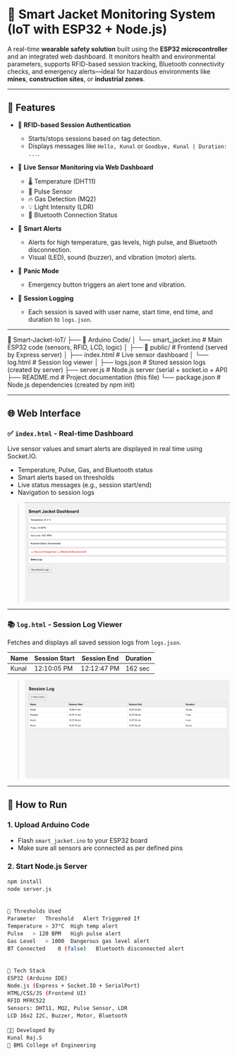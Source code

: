 # 👕 Smart Jacket Monitoring System (IoT with ESP32 + Node.js)

A real-time **wearable safety solution** built using the **ESP32 microcontroller** and an integrated web dashboard. It monitors health and environmental parameters, supports RFID-based session tracking, Bluetooth connectivity checks, and emergency alerts—ideal for hazardous environments like **mines**, **construction sites**, or **industrial zones**.

---

## 🚀 Features

- 🎫 **RFID-based Session Authentication**
  - Starts/stops sessions based on tag detection.
  - Displays messages like `Hello, Kunal` or `Goodbye, Kunal | Duration: ...`.

- 📡 **Live Sensor Monitoring via Web Dashboard**
  - 🌡️ Temperature (DHT11)
  - 💓 Pulse Sensor
  - 🔥 Gas Detection (MQ2)
  - 💡 Light Intensity (LDR)
  - 🔗 Bluetooth Connection Status

- 🔔 **Smart Alerts**
  - Alerts for high temperature, gas levels, high pulse, and Bluetooth disconnection.
  - Visual (LED), sound (buzzer), and vibration (motor) alerts.

- 🚨 **Panic Mode**
  - Emergency button triggers an alert tone and vibration.

- 📖 **Session Logging**
  - Each session is saved with user name, start time, end time, and duration to `logs.json`.

---

📁 Smart-Jacket-IoT/
├── 📁 Arduino Code/
│   └── smart_jacket.ino         # Main ESP32 code (sensors, RFID, LCD, logic)
│
├── 📁 public/                    # Frontend (served by Express server)
│   ├── index.html               # Live sensor dashboard
│   └── log.html                 # Session log viewer
│
├── logs.json                    # Stored session logs (created by server)
├── server.js                    # Node.js server (serial + socket.io + API)
├── README.md                    # Project documentation (this file)
└── package.json                 # Node.js dependencies (created by npm init)



---

## 🌐 Web Interface

### ✅ `index.html` - Real-time Dashboard

Live sensor values and smart alerts are displayed in real time using Socket.IO.

- Temperature, Pulse, Gas, and Bluetooth status
- Smart alerts based on thresholds
- Live status messages (e.g., session start/end)
- Navigation to session logs

> ![Dashboard Preview](assets/Screenshot%202025-06-26%20104739.png)

---

### 📚 `log.html` - Session Log Viewer

Fetches and displays all saved session logs from `logs.json`.

| Name   | Session Start | Session End | Duration |
|--------|----------------|--------------|----------|
| Kunal  | 12:10:05 PM     | 12:12:47 PM  | 162 sec  |

> ![Log Preview](assets/Screenshot%202025-06-26%20104818.png)

---

## 🔌 How to Run

### 1. Upload Arduino Code
- Flash `smart_jacket.ino` to your ESP32 board
- Make sure all sensors are connected as per defined pins

### 2. Start Node.js Server
```bash
npm install
node server.js


🧠 Thresholds Used
Parameter	Threshold	Alert Triggered If
Temperature	> 37°C	High temp alert
Pulse	> 120 BPM	High pulse alert
Gas Level	> 1000	Dangerous gas level alert
BT Connected	0 (false)	Bluetooth disconnected alert


🧰 Tech Stack
ESP32 (Arduino IDE)
Node.js (Express + Socket.IO + SerialPort)
HTML/CSS/JS (Frontend UI)
RFID MFRC522
Sensors: DHT11, MQ2, Pulse Sensor, LDR
LCD 16x2 I2C, Buzzer, Motor, Bluetooth

👨‍💻 Developed By
Kunal Raj.S
📍 BMS College of Engineering


